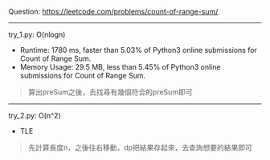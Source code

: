 Question: https://leetcode.com/problems/count-of-range-sum/

---

try_1.py: O(nlogn)
* Runtime: 1780 ms, faster than 5.03% of Python3 online submissions for Count of Range Sum.
* Memory Usage: 29.5 MB, less than 5.45% of Python3 online submissions for Count of Range Sum.

> 算出preSum之後，去找尋有幾個符合的preSum即可

---

try_2.py: O(n^2)
* TLE

> 先計算長度n，之後往右移動，dp把結果存起來，去查詢想要的結果即可
